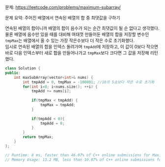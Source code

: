 문제: https://leetcode.com/problems/maximum-subarray/    

문제 요약: 주어진 배열에서 연속된 배열의 합 중 최댓값을 구하기   
   
연속된 배열의 합이니까 배열의 합이 음수가 되는 순간 최댓값이 될 순 없다고 생각했다.    
물론 배열에 음수만 있을 때를 대비해 여태껏 만들어둔 배열의 합을 저장할 변수인 `tmpMax`는 배열에서 올 수 있는 가장 작은수보다 더 작은 수로 초기화했다.   
임시로 연속된 배열의 합을 인덱스 돌려가며 `tmpAdd`에 저장하고, 이 값이 0보다 작으면 바로 다음 인덱스부터 새로 합을 만들어나가고 `tmpMax`보다 크다면 그 값을 저장해 리턴했다.   
         
```cpp
class Solution {
public:
    int maxSubArray(vector<int>& nums) {
        int tmpAdd = 0, tmpMax = -100001; //10의 5승보다 작은 수로 초기화
        for(int i=0; i<nums.size(); ++i) {
            tmpAdd += nums[i];
            
            if(tmpMax < tmpAdd) {
                tmpMax = tmpAdd;
            }
            
            if(tmpAdd < 0){
                tmpAdd = 0;
            }
        }
        return tmpMax;
    }
};

// Runtime: 8 ms, faster than 46.07% of C++ online submissions for Maximum Subarray.
// Memory Usage: 13.2 MB, less than 10.87% of C++ online submissions for Maximum Subarray.
```
